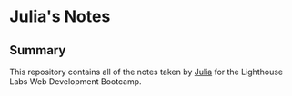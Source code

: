 # Julia's Notes

## Summary

This repository contains all of the notes taken by [Julia](https://www.lighthouselabs.ca/) for the Lighthouse Labs Web Development Bootcamp.

